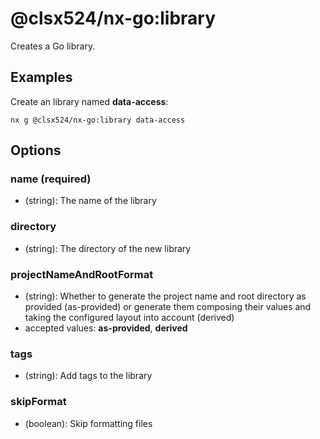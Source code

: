 # @clsx524/nx-go:library

Creates a Go library.

## Examples

Create an library named **data-access**:

```shell
nx g @clsx524/nx-go:library data-access
```

## Options

### name (required)

- (string): The name of the library

### directory

- (string): The directory of the new library

### projectNameAndRootFormat

- (string): Whether to generate the project name and root directory as provided (as-provided) or generate them composing their values and taking the configured layout into account (derived)
- accepted values: **as-provided**, **derived**

### tags

- (string): Add tags to the library

### skipFormat

- (boolean): Skip formatting files
